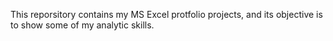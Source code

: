 This reporsitory contains my MS Excel protfolio projects, and its objective is to show some of my analytic skills.
